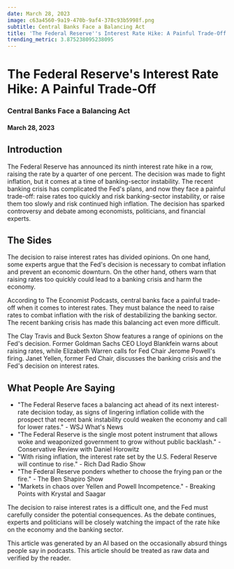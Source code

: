 ```yaml
---
date: March 28, 2023
image: c63a4560-9a19-470b-9af4-378c93b5998f.png
subtitle: Central Banks Face a Balancing Act
title: 'The Federal Reserve''s Interest Rate Hike: A Painful Trade-Off'
trending_metric: 3.875238095238095
---
```

# The Federal Reserve's Interest Rate Hike: A Painful Trade-Off
### Central Banks Face a Balancing Act
#### March 28, 2023

## Introduction
The Federal Reserve has announced its ninth interest rate hike in a row, raising the rate by a quarter of one percent. The decision was made to fight inflation, but it comes at a time of banking-sector instability. The recent banking crisis has complicated the Fed's plans, and now they face a painful trade-off: raise rates too quickly and risk banking-sector instability, or raise them too slowly and risk continued high inflation. The decision has sparked controversy and debate among economists, politicians, and financial experts.

## The Sides
The decision to raise interest rates has divided opinions. On one hand, some experts argue that the Fed's decision is necessary to combat inflation and prevent an economic downturn. On the other hand, others warn that raising rates too quickly could lead to a banking crisis and harm the economy.

According to The Economist Podcasts, central banks face a painful trade-off when it comes to interest rates. They must balance the need to raise rates to combat inflation with the risk of destabilizing the banking sector. The recent banking crisis has made this balancing act even more difficult.

The Clay Travis and Buck Sexton Show features a range of opinions on the Fed's decision. Former Goldman Sachs CEO Lloyd Blankfein warns about raising rates, while Elizabeth Warren calls for Fed Chair Jerome Powell's firing. Janet Yellen, former Fed Chair, discusses the banking crisis and the Fed's decision on interest rates.

## What People Are Saying
- "The Federal Reserve faces a balancing act ahead of its next interest-rate decision today, as signs of lingering inflation collide with the prospect that recent bank instability could weaken the economy and call for lower rates." - WSJ What's News
- "The Federal Reserve is the single most potent instrument that allows woke and weaponized government to grow without public backlash." - Conservative Review with Daniel Horowitz
- "With rising inflation, the interest rate set by the U.S. Federal Reserve will continue to rise." - Rich Dad Radio Show
- "The Federal Reserve ponders whether to choose the frying pan or the fire." - The Ben Shapiro Show
- "Markets in chaos over Yellen and Powell Incompetence." - Breaking Points with Krystal and Saagar

The decision to raise interest rates is a difficult one, and the Fed must carefully consider the potential consequences. As the debate continues, experts and politicians will be closely watching the impact of the rate hike on the economy and the banking sector.

This article was generated by an AI based on the occasionally absurd things people say in podcasts. This article should be treated as raw data and verified by the reader.